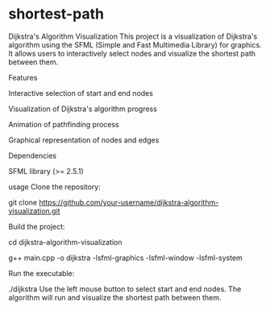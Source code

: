 # shortest-path
Dijkstra's Algorithm Visualization
This project is a visualization of Dijkstra's algorithm using the SFML (Simple and Fast Multimedia Library) for graphics. It allows users to interactively select nodes and visualize the shortest path between them.

Features

Interactive selection of start and end nodes

Visualization of Dijkstra's algorithm progress

Animation of pathfinding process

Graphical representation of nodes and edges

Dependencies

SFML library (>= 2.5.1)

usage 
Clone the repository:

git clone https://github.com/your-username/dijkstra-algorithm-visualization.git

Build the project:

cd dijkstra-algorithm-visualization

g++ main.cpp -o dijkstra -lsfml-graphics -lsfml-window -lsfml-system

Run the executable:

./dijkstra
Use the left mouse button to select start and end nodes. The algorithm will run and visualize the shortest path between them.
